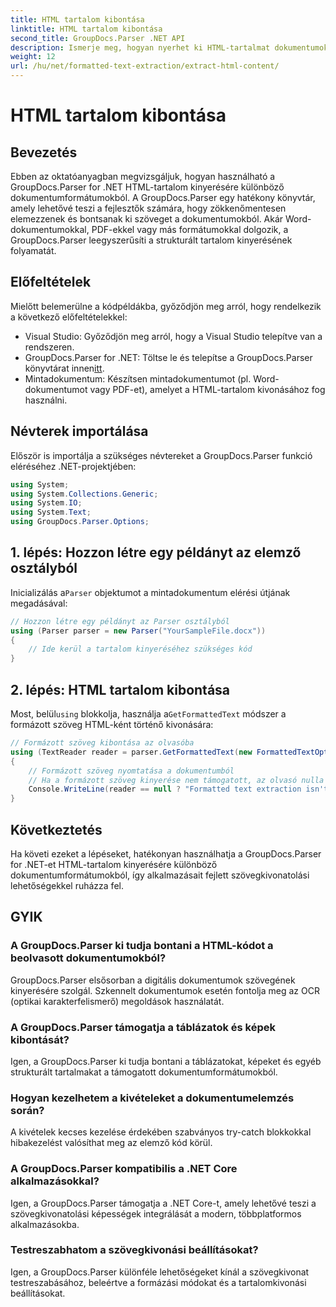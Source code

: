 ```yaml
---
title: HTML tartalom kibontása
linktitle: HTML tartalom kibontása
second_title: GroupDocs.Parser .NET API
description: Ismerje meg, hogyan nyerhet ki HTML-tartalmat dokumentumokból a GroupDocs.Parser for .NET segítségével. Könnyen követhető oktatóanyag kódpéldákkal és lépésről lépésre útmutatóval.
weight: 12
url: /hu/net/formatted-text-extraction/extract-html-content/
---
```


# HTML tartalom kibontása

## Bevezetés
Ebben az oktatóanyagban megvizsgáljuk, hogyan használható a GroupDocs.Parser for .NET HTML-tartalom kinyerésére különböző dokumentumformátumokból. A GroupDocs.Parser egy hatékony könyvtár, amely lehetővé teszi a fejlesztők számára, hogy zökkenőmentesen elemezzenek és bontsanak ki szöveget a dokumentumokból. Akár Word-dokumentumokkal, PDF-ekkel vagy más formátumokkal dolgozik, a GroupDocs.Parser leegyszerűsíti a strukturált tartalom kinyerésének folyamatát.
## Előfeltételek
Mielőtt belemerülne a kódpéldákba, győződjön meg arról, hogy rendelkezik a következő előfeltételekkel:
- Visual Studio: Győződjön meg arról, hogy a Visual Studio telepítve van a rendszeren.
-  GroupDocs.Parser for .NET: Töltse le és telepítse a GroupDocs.Parser könyvtárat innen[itt](https://releases.groupdocs.com/parser/net/).
- Mintadokumentum: Készítsen mintadokumentumot (pl. Word-dokumentumot vagy PDF-et), amelyet a HTML-tartalom kivonásához fog használni.

## Névterek importálása
Először is importálja a szükséges névtereket a GroupDocs.Parser funkció eléréséhez .NET-projektjében:
```csharp
using System;
using System.Collections.Generic;
using System.IO;
using System.Text;
using GroupDocs.Parser.Options;
```
## 1. lépés: Hozzon létre egy példányt az elemző osztályból
 Inicializálás a`Parser` objektumot a mintadokumentum elérési útjának megadásával:
```csharp
// Hozzon létre egy példányt az Parser osztályból
using (Parser parser = new Parser("YourSampleFile.docx"))
{
    // Ide kerül a tartalom kinyeréséhez szükséges kód
}
```
## 2. lépés: HTML tartalom kibontása
 Most, belül`using` blokkolja, használja a`GetFormattedText` módszer a formázott szöveg HTML-ként történő kivonására:
```csharp
// Formázott szöveg kibontása az olvasóba
using (TextReader reader = parser.GetFormattedText(new FormattedTextOptions(FormattedTextMode.Html)))
{
    // Formázott szöveg nyomtatása a dokumentumból
    // Ha a formázott szöveg kinyerése nem támogatott, az olvasó nulla
    Console.WriteLine(reader == null ? "Formatted text extraction isn't supported" : reader.ReadToEnd());
}
```

## Következtetés
Ha követi ezeket a lépéseket, hatékonyan használhatja a GroupDocs.Parser for .NET-et HTML-tartalom kinyerésére különböző dokumentumformátumokból, így alkalmazásait fejlett szövegkivonatolási lehetőségekkel ruházza fel.

## GYIK
### A GroupDocs.Parser ki tudja bontani a HTML-kódot a beolvasott dokumentumokból?
GroupDocs.Parser elsősorban a digitális dokumentumok szövegének kinyerésére szolgál. Szkennelt dokumentumok esetén fontolja meg az OCR (optikai karakterfelismerő) megoldások használatát.
### A GroupDocs.Parser támogatja a táblázatok és képek kibontását?
Igen, a GroupDocs.Parser ki tudja bontani a táblázatokat, képeket és egyéb strukturált tartalmakat a támogatott dokumentumformátumokból.
### Hogyan kezelhetem a kivételeket a dokumentumelemzés során?
A kivételek kecses kezelése érdekében szabványos try-catch blokkokkal hibakezelést valósíthat meg az elemző kód körül.
### A GroupDocs.Parser kompatibilis a .NET Core alkalmazásokkal?
Igen, a GroupDocs.Parser támogatja a .NET Core-t, amely lehetővé teszi a szövegkivonatolási képességek integrálását a modern, többplatformos alkalmazásokba.
### Testreszabhatom a szövegkivonási beállításokat?
Igen, a GroupDocs.Parser különféle lehetőségeket kínál a szövegkivonat testreszabásához, beleértve a formázási módokat és a tartalomkivonási beállításokat.